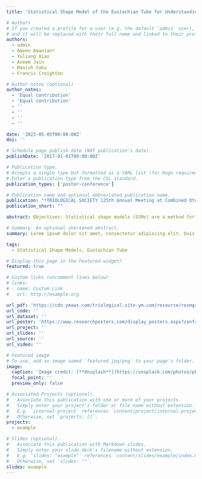 ```yaml
---
title: 'Statistical Shape Model of the Eustachian Tube for Understanding and Managing Eustachian Tube Dysfunction'

# Authors
# If you created a profile for a user (e.g. the default `admin` user), write the username (folder name) here
# and it will be replaced with their full name and linked to their profile.
authors:
  - admin
  - Ameen Amanian*
  - Yuliang Xiao
  - Aseem Jain
  - Manish Sahu
  - Francis Creighton

# Author notes (optional)
author_notes:
  - 'Equal contribution'
  - 'Equal contribution'
  - ''
  - ''
  - ''
  - ''

date: '2023-05-05T00:00:00Z'
doi: ''

# Schedule page publish date (NOT publication's date).
publishDate: '2017-01-01T00:00:00Z'

# Publication type.
# Accepts a single type but formatted as a YAML list (for Hugo requirements).
# Enter a publication type from the CSL standard.
publication_types: ['poster-conference']

# Publication name and optional abbreviated publication name.
publication: "*TRIOLOGICAL SOCIETY 125th Annual Meeting at Combined Otolaryngology Spring Meetings (Oral)*"
publication_short: ""

abstract: Objectives: Statistical shape models (SSMs) are a method for mathematically defining three dimensional objects and their variation. SSMs have become increasingly useful in defining radiographic anatomy over the past decade. There is currently a lack of knowledge pertaining to the interpatient anatomical variation within the eustachian tube (ET). We aimed to develop an automated pipeline to develop the first radiographic SSMs of the ET. Study Design: Retrospective cohort study. Methods: A total of sixty ETs automatically segmented via a deep learning platform from computed tomography scans of adult patients were included. Each segmentation was separated into the nasopharyngeal (i.e., soft tissue), middle (i.e., cartilaginous), and ear (i.e., bony) ends. The first three principal components (PC) of each SSM were analyzed to describe shape variation. Results: Analysis of the nasopharyngeal end showed notable variation in size and orientation with respect to its articulation point with the middle ET portion. For the nasal end, the main variation occurred along its 1st PC corresponding to its long length axis with an average distance of 6.06-10.40mm. Analysis of the bony ET end showed most of its variability along its length and width. However, the bony ET demonstrated the least variation in shape (0.12-0.34mm). Conclusions: This study presents the first radiographic SSMs of the ET and shows that most of the ET variation occurs in the nasopharyngeal end. Due to pipeline’s automated nature, it can be translated into large data analysis by providing insight into the ET anatomy and used to investigate shape differences amongst patients with and without nasopharyngeal pathology

# Summary. An optional shortened abstract.
summary: Lorem ipsum dolor sit amet, consectetur adipiscing elit. Duis posuere tellus ac convallis placerat. Proin tincidunt magna sed ex sollicitudin condimentum.

tags:
  - Statistical Shape Models, Eustachian Tube

# Display this page in the Featured widget?
featured: true

# Custom links (uncomment lines below)
# links:
# - name: Custom Link
#   url: http://example.org

url_pdf: 'https://cdn.ymaws.com/triological.site-ym.com/resource/resmgr/past_meetings/2023cosmprogramlong.pdf'
url_code: ''
url_dataset: ''
url_poster: 'https://www.researchposters.com/display_posters.aspx?confcd=COSM2023&pageNumber=27'
url_project: ''
url_slides: ''
url_source: ''
url_video: ''

# Featured image
# To use, add an image named `featured.jpg/png` to your page's folder.
image:
  caption: 'Image credit: [**Unsplash**](https://unsplash.com/photos/pLCdAaMFLTE)'
  focal_point: ''
  preview_only: false

# Associated Projects (optional).
#   Associate this publication with one or more of your projects.
#   Simply enter your project's folder or file name without extension.
#   E.g. `internal-project` references `content/project/internal-project/index.md`.
#   Otherwise, set `projects: []`.
projects:
  - example

# Slides (optional).
#   Associate this publication with Markdown slides.
#   Simply enter your slide deck's filename without extension.
#   E.g. `slides: "example"` references `content/slides/example/index.md`.
#   Otherwise, set `slides: ""`.
slides: example
---
```



